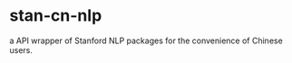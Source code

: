 stan-cn-nlp
===========

a API wrapper of Stanford NLP packages for the convenience of Chinese users.


